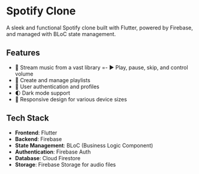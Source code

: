 # Spotify Clone

A sleek and functional Spotify clone built with Flutter, powered by Firebase, and managed with BLoC state management.


## Features

- 🎵 Stream music from a vast library
=- ▶️ Play, pause, skip, and control volume
- 📃 Create and manage playlists
- 👤 User authentication and profiles
- 🌓 Dark mode support
- 📱 Responsive design for various device sizes

## Tech Stack

- **Frontend**: Flutter
- **Backend**: Firebase
- **State Management**: BLoC (Business Logic Component)
- **Authentication**: Firebase Auth
- **Database**: Cloud Firestore
- **Storage**: Firebase Storage for audio files



